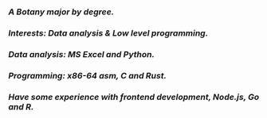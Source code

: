 ### ***A Botany major by degree.***
### ***Interests: Data analysis & Low level programming.***
### ***Data analysis: MS Excel and Python.***
### ***Programming: x86-64 asm, C and Rust.***
### ***Have some experience with frontend development, Node.js, Go and R.***
